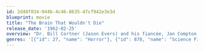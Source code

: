 ```yaml
---
id: 2d48f034-944b-4c46-8635-4fcf942e3e3d
blueprint: movie
title: "The Brain That Wouldn't Die"
release_date: '1962-02-25'
overview: "Dr. Bill Cortner (Jason Evers) and his fiancée, Jan Compton (Virginia Leith), are driving to his lab when they get into a horrible car accident. Compton is decapitated. But Cortner is not fazed by this seemingly insurmountable hurdle. His expertise is in transplants, and he is excited to perform the first head transplant. Keeping Compton's head alive in his lab, Cortner plans the groundbreaking yet unorthodox surgery. First, however, he needs a body."
genres: '[{"id": 27, "name": "Horror"}, {"id": 878, "name": "Science Fiction"}]'
---
```

